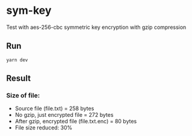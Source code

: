# sym-key
Test with aes-256-cbc symmetric key encryption with gzip compression

## Run
```
yarn dev
```
## Result
### Size of file:
* Source file (file.txt) = 258 bytes
* No gzip, just encrypted file = 272 bytes
* After gzip, encrypted file (file.txt.enc) = 80 bytes
* File size reduced: 30%